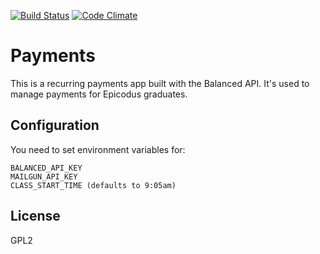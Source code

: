 [![Build Status](https://travis-ci.org/epicodus/payments.svg?branch=master)](https://travis-ci.org/epicodus/payments)
[![Code Climate](https://codeclimate.com/github/epicodus/payments/badges/gpa.svg)](https://codeclimate.com/github/epicodus/payments)
# Payments

This is a recurring payments app built with the Balanced API.
It's used to manage payments for Epicodus graduates.

## Configuration
You need to set environment variables for:

```
BALANCED_API_KEY
MAILGUN_API_KEY
CLASS_START_TIME (defaults to 9:05am)
```

## License
GPL2
